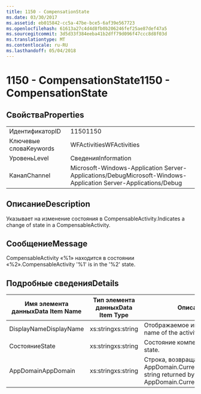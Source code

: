 ```yaml
---
title: 1150 - CompensationState
ms.date: 03/30/2017
ms.assetid: eb015842-cc5a-47be-bce5-6af39e567723
ms.openlocfilehash: 61613a27c4d4d8fb0b206246fef25ae87def47a5
ms.sourcegitcommit: 3d5d33f384eeba41b2dff79d096f47ccc8d8f03d
ms.translationtype: MT
ms.contentlocale: ru-RU
ms.lasthandoff: 05/04/2018
---
```

# <a name="1150---compensationstate"></a><span data-ttu-id="26238-102">1150 - CompensationState</span><span class="sxs-lookup"><span data-stu-id="26238-102">1150 - CompensationState</span></span>
## <a name="properties"></a><span data-ttu-id="26238-103">Свойства</span><span class="sxs-lookup"><span data-stu-id="26238-103">Properties</span></span>  
  
|||  
|-|-|  
|<span data-ttu-id="26238-104">Идентификатор</span><span class="sxs-lookup"><span data-stu-id="26238-104">ID</span></span>|<span data-ttu-id="26238-105">1150</span><span class="sxs-lookup"><span data-stu-id="26238-105">1150</span></span>|  
|<span data-ttu-id="26238-106">Ключевые слова</span><span class="sxs-lookup"><span data-stu-id="26238-106">Keywords</span></span>|<span data-ttu-id="26238-107">WFActivities</span><span class="sxs-lookup"><span data-stu-id="26238-107">WFActivities</span></span>|  
|<span data-ttu-id="26238-108">Уровень</span><span class="sxs-lookup"><span data-stu-id="26238-108">Level</span></span>|<span data-ttu-id="26238-109">Сведения</span><span class="sxs-lookup"><span data-stu-id="26238-109">Information</span></span>|  
|<span data-ttu-id="26238-110">Канал</span><span class="sxs-lookup"><span data-stu-id="26238-110">Channel</span></span>|<span data-ttu-id="26238-111">Microsoft-Windows-Application Server-Applications/Debug</span><span class="sxs-lookup"><span data-stu-id="26238-111">Microsoft-Windows-Application Server-Applications/Debug</span></span>|  
  
## <a name="description"></a><span data-ttu-id="26238-112">Описание</span><span class="sxs-lookup"><span data-stu-id="26238-112">Description</span></span>  
 <span data-ttu-id="26238-113">Указывает на изменение состояния в CompensableActivity.</span><span class="sxs-lookup"><span data-stu-id="26238-113">Indicates a change of state in a CompensableActivity.</span></span>  
  
## <a name="message"></a><span data-ttu-id="26238-114">Сообщение</span><span class="sxs-lookup"><span data-stu-id="26238-114">Message</span></span>  
 <span data-ttu-id="26238-115">CompensableActivity «%1» находится в состоянии «%2».</span><span class="sxs-lookup"><span data-stu-id="26238-115">CompensableActivity '%1' is in the '%2' state.</span></span>  
  
## <a name="details"></a><span data-ttu-id="26238-116">Подробные сведения</span><span class="sxs-lookup"><span data-stu-id="26238-116">Details</span></span>  
  
|<span data-ttu-id="26238-117">Имя элемента данных</span><span class="sxs-lookup"><span data-stu-id="26238-117">Data Item Name</span></span>|<span data-ttu-id="26238-118">Тип элемента данных</span><span class="sxs-lookup"><span data-stu-id="26238-118">Data Item Type</span></span>|<span data-ttu-id="26238-119">Описание</span><span class="sxs-lookup"><span data-stu-id="26238-119">Description</span></span>|  
|--------------------|--------------------|-----------------|  
|<span data-ttu-id="26238-120">DisplayName</span><span class="sxs-lookup"><span data-stu-id="26238-120">DisplayName</span></span>|<span data-ttu-id="26238-121">xs:string</span><span class="sxs-lookup"><span data-stu-id="26238-121">xs:string</span></span>|<span data-ttu-id="26238-122">Отображаемое имя действия.</span><span class="sxs-lookup"><span data-stu-id="26238-122">The display name of the activity.</span></span>|  
|<span data-ttu-id="26238-123">Состояние</span><span class="sxs-lookup"><span data-stu-id="26238-123">State</span></span>|<span data-ttu-id="26238-124">xs:string</span><span class="sxs-lookup"><span data-stu-id="26238-124">xs:string</span></span>|<span data-ttu-id="26238-125">Состояние компенсации.</span><span class="sxs-lookup"><span data-stu-id="26238-125">The compensation state.</span></span>|  
|<span data-ttu-id="26238-126">AppDomain</span><span class="sxs-lookup"><span data-stu-id="26238-126">AppDomain</span></span>|<span data-ttu-id="26238-127">xs:string</span><span class="sxs-lookup"><span data-stu-id="26238-127">xs:string</span></span>|<span data-ttu-id="26238-128">Строка, возвращаемая AppDomain.CurrentDomain.FriendlyName.</span><span class="sxs-lookup"><span data-stu-id="26238-128">The string returned by AppDomain.CurrentDomain.FriendlyName.</span></span>|
